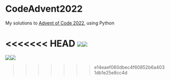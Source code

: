 # CodeAdvent2022

My solutions to [Advent of Code 2022](https://adventofcode.com/2022), using Python

<<<<<<< HEAD
![](https://img.shields.io/badge/day%20📅-19-blue)![](https://img.shields.io/badge/stars%20⭐-34-yellow)
=======
![](https://img.shields.io/badge/day%20📅-19-blue)![](https://img.shields.io/badge/stars%20⭐-35-yellow)
>>>>>>> e14eaef060dbec4f60852b6a4031db1e25e8cc4d
